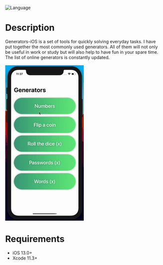 ![Language](https://img.shields.io/badge/swift-5.1.3-brightgreen.svg)

# Description
Generators-iOS is a set of tools for quickly solving everyday tasks. I have put together the most commonly used generators. All of them will not only be useful in work or study but will also help to have fun in your spare time. The list of online generators is constantly updated.
<br><br>
![Generators-iOS Demo](Demo/demo.gif)

# Requirements

* iOS 13.0+
* Xcode 11.3+
